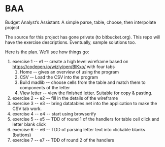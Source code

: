 # BAA
Budget Analyst’s Assistant: A simple parse, table, choose, then interpolate project 

The source for this project has gone private (to bitbucket.org).  This repo will have the exercise descriptions.  Eventually, sample solutions too.

Here is the plan.  We'll see how things go:
1. exercise 1 -- e1 -- create a high level wireframe based on https://codepen.io/wizly/pen/BlKxo/ with four tabs
   1. Home -- gives an overview of using the program
   2. CSV -- Load the CSV into the program
   3. Build madlib -- choose cells from the table and match them to components of the letter
   4. View letter -- view the finished letter.  Suitable for copy & pasting.
2. exercise 2 -- e2 -- fill in the details of the wireframe
3. exercise 3 -- e3 -- bring datatables.net into the application to make the CSV tab work.
4. exercise 4 -- e4 -- start using browserify
5. exercise 5 -- e5 -- TDD of round 1 of the handlers for table cell click and letter blank click
6. exercise 6 -- e6 -- TDD of parsing letter text into clickable blanks (buttons)
7. exercise 7 -- e7 -- TDD of round 2 of the handlers